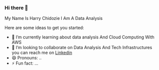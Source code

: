 ### Hi there 👋


My Name Is Harry Chidozie
I Am A Data Analysis

Here are some ideas to get you started:

- 🔭 I’m currently learning about data analysis And Cloud Computing With AWS
- 👯 I’m looking to collaborate on Data Analysis And Tech Infrastructures
you can reach me on [Linkedin](https://www.linkedin.com/feed/)
- 😄 Pronouns: ..  
- ⚡ Fun fact: ...

